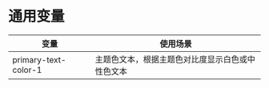# 通用变量

| 变量                 | 使用场景                                         |
| -------------------- | ------------------------------------------------ |
| primary-text-color-1 | 主题色文本，根据主题色对比度显示白色或中性色文本 |
